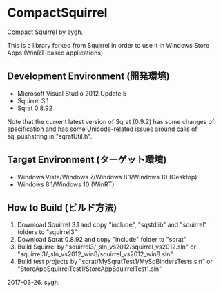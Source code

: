 ﻿# CompactSquirrel
Compact Squirrel by sygh.

This is a library forked from Squirrel in order to use it in Windows Store Apps (WinRT-based applications).

## Development Environment (開発環境)
* Microsoft Visual Studio 2012 Update 5
* Squirrel 3.1
* Sqrat 0.8.92

Note that the current latest version of Sqrat (0.9.2) has some changes of specification and has some Unicode-related issues around calls of sq_pushstring in "sqratUtil.h".

## Target Environment (ターゲット環境)
* Windows Vista/Windows 7/Windows 8.1/Windows 10 (Desktop)
* Windows 8.1/Windows 10 (WinRT)

## How to Build (ビルド方法)
1. Download Squirrel 3.1 and copy "include", "sqstdlib" and "squirrel" folders to "squirrel3"
1. Download Sqrat 0.8.92 and copy "include" folder to "sqrat"
1. Build Squirrel by "squirrel3/_sln_vs2012/squirrel_vs2012.sln" or "squirrel3/_sln_vs2012_win8/squirrel_vs2012_win8.sln"
1. Build test projects by "sqrat/MySqratTest1/MySqBindersTests.sln" or "StoreAppSquirrelTest1/StoreAppSquirrelTest1.sln"

2017-03-26, sygh.
